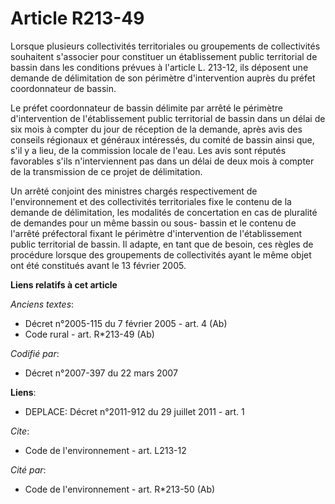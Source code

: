 # Article R213-49

Lorsque plusieurs collectivités territoriales ou groupements de collectivités souhaitent s'associer pour constituer un
établissement public territorial de bassin dans les conditions prévues à l'article L. 213-12, ils déposent une demande de
délimitation de son périmètre d'intervention auprès du préfet coordonnateur de bassin.

Le préfet coordonnateur de bassin délimite par arrêté le périmètre d'intervention de l'établissement public territorial de
bassin dans un délai de six mois à compter du jour de réception de la demande, après avis des conseils régionaux et généraux
intéressés, du comité de bassin ainsi que, s'il y a lieu, de la commission locale de l'eau. Les avis sont réputés favorables
s'ils n'interviennent pas dans un délai de deux mois à compter de la transmission de ce projet de délimitation.

Un arrêté conjoint des ministres chargés respectivement de l'environnement et des collectivités territoriales fixe le contenu
de la demande de délimitation, les modalités de concertation en cas de pluralité de demandes pour un même bassin ou sous-
bassin et le contenu de l'arrêté préfectoral fixant le périmètre d'intervention de l'établissement public territorial de
bassin. Il adapte, en tant que de besoin, ces règles de procédure lorsque des groupements de collectivités ayant le même
objet ont été constitués avant le 13 février 2005.

**Liens relatifs à cet article**

_Anciens textes_:

  - Décret n°2005-115 du 7 février 2005 - art. 4 (Ab)
  - Code rural - art. R*213-49 (Ab)

_Codifié par_:

  - Décret n°2007-397 du 22 mars 2007

**Liens**:

  - DEPLACE: Décret n°2011-912 du 29 juillet 2011 - art. 1

_Cite_:

  - Code de l'environnement - art. L213-12

_Cité par_:

  - Code de l'environnement - art. R*213-50 (Ab)

